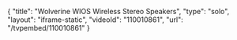 {
    "title": "Wolverine WIOS Wireless Stereo Speakers",
    "type": "solo",
    "layout": "iframe-static",
    "videoId": "110010861",
    "url": "\/tvpembed\/110010861"
}